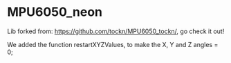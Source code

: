 # MPU6050_neon
Lib forked from: https://github.com/tockn/MPU6050_tockn/, go check it out!

We added the function restartXYZValues, to make the X, Y and Z angles = 0;